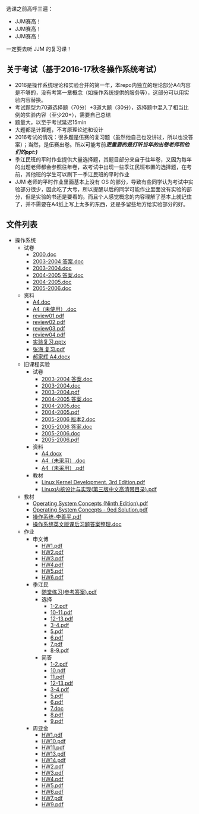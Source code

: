 选课之前高呼三遍：

- JJM赛高！
- JJM赛高！
- JJM赛高！

一定要去听 JJM 的复习课！

## 关于考试（基于2016-17秋冬操作系统考试）
- 2016是操作系统理论和实验合并的第一年，本repo内独立的理论部分A4内容是不够的，没有考第一章概念（如操作系统提供的服务等），这部分可以用实验内容替换。
- 考试题型为70道选择题（70分）+3道大题（30分），选择题中混入了相当比例的实验内容（至少20+），需要自己总结
- 题量大，以至于考试延迟15min
- 大题都是计算题，不考原理论述和设计
- 2016考试的情况：很多题是伍赛的复习题（虽然他自己也没讲过，所以也没答案）；当然，是伍赛出卷。所以可能考前***更重要的是打听当年的出卷老师和他们的ppt:)***
- 季江民班的平时作业提供大量选择题，其题目部分来自于往年卷，又因为每年的出题老师都会参照往年卷，故考试中出现一些季江民班布置的选择题，在考前，其他班的学生可以刷下一季江民班的平时作业
 - JJM 老师的平时作业里面基本上没有 OS 的部分，导致有些同学认为考试中实验部分很少，因此吃了大亏，所以提醒以后的同学可能作业里面没有实验的部分，但是实验的书还是要看的。而且个人感觉概念的内容理解了基本上就记住了，并不需要在A4纸上写上太多的东西，还是多留些地方给实验部分的好。


## 文件列表

- 操作系统
    - 试卷
        - [2000.doc](https%3A//github.com/QSCTech/zju-icicles/raw/master/%E6%93%8D%E4%BD%9C%E7%B3%BB%E7%BB%9F/%E8%AF%95%E5%8D%B7/2000.doc)
        - [2003-2004 答案.doc](https%3A//github.com/QSCTech/zju-icicles/raw/master/%E6%93%8D%E4%BD%9C%E7%B3%BB%E7%BB%9F/%E8%AF%95%E5%8D%B7/2003-2004%20%E7%AD%94%E6%A1%88.doc)
        - [2003-2004.doc](https%3A//github.com/QSCTech/zju-icicles/raw/master/%E6%93%8D%E4%BD%9C%E7%B3%BB%E7%BB%9F/%E8%AF%95%E5%8D%B7/2003-2004.doc)
        - [2004-2005 答案.doc](https%3A//github.com/QSCTech/zju-icicles/raw/master/%E6%93%8D%E4%BD%9C%E7%B3%BB%E7%BB%9F/%E8%AF%95%E5%8D%B7/2004-2005%20%E7%AD%94%E6%A1%88.doc)
        - [2004-2005.doc](https%3A//github.com/QSCTech/zju-icicles/raw/master/%E6%93%8D%E4%BD%9C%E7%B3%BB%E7%BB%9F/%E8%AF%95%E5%8D%B7/2004-2005.doc)
        - [2005-2006.doc](https%3A//github.com/QSCTech/zju-icicles/raw/master/%E6%93%8D%E4%BD%9C%E7%B3%BB%E7%BB%9F/%E8%AF%95%E5%8D%B7/2005-2006.doc)
    - 资料
        - [A4.doc](https%3A//github.com/QSCTech/zju-icicles/raw/master/%E6%93%8D%E4%BD%9C%E7%B3%BB%E7%BB%9F/%E8%B5%84%E6%96%99/A4.doc)
        - [A4（未使用）.doc](https%3A//github.com/QSCTech/zju-icicles/raw/master/%E6%93%8D%E4%BD%9C%E7%B3%BB%E7%BB%9F/%E8%B5%84%E6%96%99/A4%EF%BC%88%E6%9C%AA%E4%BD%BF%E7%94%A8%EF%BC%89.doc)
        - [review01.pdf](https%3A//github.com/QSCTech/zju-icicles/raw/master/%E6%93%8D%E4%BD%9C%E7%B3%BB%E7%BB%9F/%E8%B5%84%E6%96%99/review01.pdf)
        - [review02.pdf](https%3A//github.com/QSCTech/zju-icicles/raw/master/%E6%93%8D%E4%BD%9C%E7%B3%BB%E7%BB%9F/%E8%B5%84%E6%96%99/review02.pdf)
        - [review03.pdf](https%3A//github.com/QSCTech/zju-icicles/raw/master/%E6%93%8D%E4%BD%9C%E7%B3%BB%E7%BB%9F/%E8%B5%84%E6%96%99/review03.pdf)
        - [review04.pdf](https%3A//github.com/QSCTech/zju-icicles/raw/master/%E6%93%8D%E4%BD%9C%E7%B3%BB%E7%BB%9F/%E8%B5%84%E6%96%99/review04.pdf)
        - [实验复习.pptx](https%3A//github.com/QSCTech/zju-icicles/raw/master/%E6%93%8D%E4%BD%9C%E7%B3%BB%E7%BB%9F/%E8%B5%84%E6%96%99/%E5%AE%9E%E9%AA%8C%E5%A4%8D%E4%B9%A0.pptx)
        - [张海 复习.pdf](https%3A//github.com/QSCTech/zju-icicles/raw/master/%E6%93%8D%E4%BD%9C%E7%B3%BB%E7%BB%9F/%E8%B5%84%E6%96%99/%E5%BC%A0%E6%B5%B7%20%E5%A4%8D%E4%B9%A0.pdf)
        - [郝家辉 A4.docx](https%3A//github.com/QSCTech/zju-icicles/raw/master/%E6%93%8D%E4%BD%9C%E7%B3%BB%E7%BB%9F/%E8%B5%84%E6%96%99/%E9%83%9D%E5%AE%B6%E8%BE%89%20A4.docx)
    - 旧课程实验
        - 试卷
            - [2003-2004 答案.doc](https%3A//github.com/QSCTech/zju-icicles/raw/master/%E6%93%8D%E4%BD%9C%E7%B3%BB%E7%BB%9F/%E6%97%A7%E8%AF%BE%E7%A8%8B%E5%AE%9E%E9%AA%8C/%E8%AF%95%E5%8D%B7/2003-2004%20%E7%AD%94%E6%A1%88.doc)
            - [2003-2004.doc](https%3A//github.com/QSCTech/zju-icicles/raw/master/%E6%93%8D%E4%BD%9C%E7%B3%BB%E7%BB%9F/%E6%97%A7%E8%AF%BE%E7%A8%8B%E5%AE%9E%E9%AA%8C/%E8%AF%95%E5%8D%B7/2003-2004.doc)
            - [2003-2004.pdf](https%3A//github.com/QSCTech/zju-icicles/raw/master/%E6%93%8D%E4%BD%9C%E7%B3%BB%E7%BB%9F/%E6%97%A7%E8%AF%BE%E7%A8%8B%E5%AE%9E%E9%AA%8C/%E8%AF%95%E5%8D%B7/2003-2004.pdf)
            - [2004-2005 答案.doc](https%3A//github.com/QSCTech/zju-icicles/raw/master/%E6%93%8D%E4%BD%9C%E7%B3%BB%E7%BB%9F/%E6%97%A7%E8%AF%BE%E7%A8%8B%E5%AE%9E%E9%AA%8C/%E8%AF%95%E5%8D%B7/2004-2005%20%E7%AD%94%E6%A1%88.doc)
            - [2004-2005.doc](https%3A//github.com/QSCTech/zju-icicles/raw/master/%E6%93%8D%E4%BD%9C%E7%B3%BB%E7%BB%9F/%E6%97%A7%E8%AF%BE%E7%A8%8B%E5%AE%9E%E9%AA%8C/%E8%AF%95%E5%8D%B7/2004-2005.doc)
            - [2004-2005.pdf](https%3A//github.com/QSCTech/zju-icicles/raw/master/%E6%93%8D%E4%BD%9C%E7%B3%BB%E7%BB%9F/%E6%97%A7%E8%AF%BE%E7%A8%8B%E5%AE%9E%E9%AA%8C/%E8%AF%95%E5%8D%B7/2004-2005.pdf)
            - [2005-2006 版本2.doc](https%3A//github.com/QSCTech/zju-icicles/raw/master/%E6%93%8D%E4%BD%9C%E7%B3%BB%E7%BB%9F/%E6%97%A7%E8%AF%BE%E7%A8%8B%E5%AE%9E%E9%AA%8C/%E8%AF%95%E5%8D%B7/2005-2006%20%E7%89%88%E6%9C%AC2.doc)
            - [2005-2006 答案.doc](https%3A//github.com/QSCTech/zju-icicles/raw/master/%E6%93%8D%E4%BD%9C%E7%B3%BB%E7%BB%9F/%E6%97%A7%E8%AF%BE%E7%A8%8B%E5%AE%9E%E9%AA%8C/%E8%AF%95%E5%8D%B7/2005-2006%20%E7%AD%94%E6%A1%88.doc)
            - [2005-2006.doc](https%3A//github.com/QSCTech/zju-icicles/raw/master/%E6%93%8D%E4%BD%9C%E7%B3%BB%E7%BB%9F/%E6%97%A7%E8%AF%BE%E7%A8%8B%E5%AE%9E%E9%AA%8C/%E8%AF%95%E5%8D%B7/2005-2006.doc)
            - [2005-2006.pdf](https%3A//github.com/QSCTech/zju-icicles/raw/master/%E6%93%8D%E4%BD%9C%E7%B3%BB%E7%BB%9F/%E6%97%A7%E8%AF%BE%E7%A8%8B%E5%AE%9E%E9%AA%8C/%E8%AF%95%E5%8D%B7/2005-2006.pdf)
        - 资料
            - [A4.docx](https%3A//github.com/QSCTech/zju-icicles/raw/master/%E6%93%8D%E4%BD%9C%E7%B3%BB%E7%BB%9F/%E6%97%A7%E8%AF%BE%E7%A8%8B%E5%AE%9E%E9%AA%8C/%E8%B5%84%E6%96%99/A4.docx)
            - [A4（未采用）.doc](https%3A//github.com/QSCTech/zju-icicles/raw/master/%E6%93%8D%E4%BD%9C%E7%B3%BB%E7%BB%9F/%E6%97%A7%E8%AF%BE%E7%A8%8B%E5%AE%9E%E9%AA%8C/%E8%B5%84%E6%96%99/A4%EF%BC%88%E6%9C%AA%E9%87%87%E7%94%A8%EF%BC%89.doc)
            - [A4（未采用）.pdf](https%3A//github.com/QSCTech/zju-icicles/raw/master/%E6%93%8D%E4%BD%9C%E7%B3%BB%E7%BB%9F/%E6%97%A7%E8%AF%BE%E7%A8%8B%E5%AE%9E%E9%AA%8C/%E8%B5%84%E6%96%99/A4%EF%BC%88%E6%9C%AA%E9%87%87%E7%94%A8%EF%BC%89.pdf)
        - 教材
            - [Linux Kernel Development, 3rd Edition.pdf](https%3A//github.com/QSCTech/zju-icicles/raw/master/%E6%93%8D%E4%BD%9C%E7%B3%BB%E7%BB%9F/%E6%97%A7%E8%AF%BE%E7%A8%8B%E5%AE%9E%E9%AA%8C/%E6%95%99%E6%9D%90/Linux%20Kernel%20Development%2C%203rd%20Edition.pdf)
            - [Linux内核设计与实现(第三版中文高清带目录).pdf](https%3A//github.com/QSCTech/zju-icicles/raw/master/%E6%93%8D%E4%BD%9C%E7%B3%BB%E7%BB%9F/%E6%97%A7%E8%AF%BE%E7%A8%8B%E5%AE%9E%E9%AA%8C/%E6%95%99%E6%9D%90/Linux%E5%86%85%E6%A0%B8%E8%AE%BE%E8%AE%A1%E4%B8%8E%E5%AE%9E%E7%8E%B0%28%E7%AC%AC%E4%B8%89%E7%89%88%E4%B8%AD%E6%96%87%E9%AB%98%E6%B8%85%E5%B8%A6%E7%9B%AE%E5%BD%95%29.pdf)
    - 教材
        - [Operating System Concepts (Ninth Edition).pdf](https%3A//github.com/QSCTech/zju-icicles/raw/master/%E6%93%8D%E4%BD%9C%E7%B3%BB%E7%BB%9F/%E6%95%99%E6%9D%90/Operating%20System%20Concepts%20%28Ninth%20Edition%29.pdf)
        - [Operating System Concepts - 9ed Solution.pdf](https%3A//github.com/QSCTech/zju-icicles/raw/master/%E6%93%8D%E4%BD%9C%E7%B3%BB%E7%BB%9F/%E6%95%99%E6%9D%90/Operating%20System%20Concepts%20-%209ed%20Solution.pdf)
        - [操作系统-李善平.pdf](https%3A//github.com/QSCTech/zju-icicles/raw/master/%E6%93%8D%E4%BD%9C%E7%B3%BB%E7%BB%9F/%E6%95%99%E6%9D%90/%E6%93%8D%E4%BD%9C%E7%B3%BB%E7%BB%9F-%E6%9D%8E%E5%96%84%E5%B9%B3.pdf)
        - [操作系统英文版课后习题答案整理.doc](https%3A//github.com/QSCTech/zju-icicles/raw/master/%E6%93%8D%E4%BD%9C%E7%B3%BB%E7%BB%9F/%E6%95%99%E6%9D%90/%E6%93%8D%E4%BD%9C%E7%B3%BB%E7%BB%9F%E8%8B%B1%E6%96%87%E7%89%88%E8%AF%BE%E5%90%8E%E4%B9%A0%E9%A2%98%E7%AD%94%E6%A1%88%E6%95%B4%E7%90%86.doc)
    - 作业
        - 申文博
            - [HW1.pdf](https%3A//github.com/QSCTech/zju-icicles/raw/master/%E6%93%8D%E4%BD%9C%E7%B3%BB%E7%BB%9F/%E4%BD%9C%E4%B8%9A/%E7%94%B3%E6%96%87%E5%8D%9A/HW1.pdf)
            - [HW2.pdf](https%3A//github.com/QSCTech/zju-icicles/raw/master/%E6%93%8D%E4%BD%9C%E7%B3%BB%E7%BB%9F/%E4%BD%9C%E4%B8%9A/%E7%94%B3%E6%96%87%E5%8D%9A/HW2.pdf)
            - [HW3.pdf](https%3A//github.com/QSCTech/zju-icicles/raw/master/%E6%93%8D%E4%BD%9C%E7%B3%BB%E7%BB%9F/%E4%BD%9C%E4%B8%9A/%E7%94%B3%E6%96%87%E5%8D%9A/HW3.pdf)
            - [HW4.pdf](https%3A//github.com/QSCTech/zju-icicles/raw/master/%E6%93%8D%E4%BD%9C%E7%B3%BB%E7%BB%9F/%E4%BD%9C%E4%B8%9A/%E7%94%B3%E6%96%87%E5%8D%9A/HW4.pdf)
            - [HW5.pdf](https%3A//github.com/QSCTech/zju-icicles/raw/master/%E6%93%8D%E4%BD%9C%E7%B3%BB%E7%BB%9F/%E4%BD%9C%E4%B8%9A/%E7%94%B3%E6%96%87%E5%8D%9A/HW5.pdf)
            - [HW6.pdf](https%3A//github.com/QSCTech/zju-icicles/raw/master/%E6%93%8D%E4%BD%9C%E7%B3%BB%E7%BB%9F/%E4%BD%9C%E4%B8%9A/%E7%94%B3%E6%96%87%E5%8D%9A/HW6.pdf)
        - 季江民
            - [随堂练习(参考答案).pdf](https%3A//github.com/QSCTech/zju-icicles/raw/master/%E6%93%8D%E4%BD%9C%E7%B3%BB%E7%BB%9F/%E4%BD%9C%E4%B8%9A/%E5%AD%A3%E6%B1%9F%E6%B0%91/%E9%9A%8F%E5%A0%82%E7%BB%83%E4%B9%A0%28%E5%8F%82%E8%80%83%E7%AD%94%E6%A1%88%29.pdf)
            - 选择
                - [1-2.pdf](https%3A//github.com/QSCTech/zju-icicles/raw/master/%E6%93%8D%E4%BD%9C%E7%B3%BB%E7%BB%9F/%E4%BD%9C%E4%B8%9A/%E5%AD%A3%E6%B1%9F%E6%B0%91/%E9%80%89%E6%8B%A9/1-2.pdf)
                - [10-11.pdf](https%3A//github.com/QSCTech/zju-icicles/raw/master/%E6%93%8D%E4%BD%9C%E7%B3%BB%E7%BB%9F/%E4%BD%9C%E4%B8%9A/%E5%AD%A3%E6%B1%9F%E6%B0%91/%E9%80%89%E6%8B%A9/10-11.pdf)
                - [12-13.pdf](https%3A//github.com/QSCTech/zju-icicles/raw/master/%E6%93%8D%E4%BD%9C%E7%B3%BB%E7%BB%9F/%E4%BD%9C%E4%B8%9A/%E5%AD%A3%E6%B1%9F%E6%B0%91/%E9%80%89%E6%8B%A9/12-13.pdf)
                - [3-4.pdf](https%3A//github.com/QSCTech/zju-icicles/raw/master/%E6%93%8D%E4%BD%9C%E7%B3%BB%E7%BB%9F/%E4%BD%9C%E4%B8%9A/%E5%AD%A3%E6%B1%9F%E6%B0%91/%E9%80%89%E6%8B%A9/3-4.pdf)
                - [5.pdf](https%3A//github.com/QSCTech/zju-icicles/raw/master/%E6%93%8D%E4%BD%9C%E7%B3%BB%E7%BB%9F/%E4%BD%9C%E4%B8%9A/%E5%AD%A3%E6%B1%9F%E6%B0%91/%E9%80%89%E6%8B%A9/5.pdf)
                - [6.pdf](https%3A//github.com/QSCTech/zju-icicles/raw/master/%E6%93%8D%E4%BD%9C%E7%B3%BB%E7%BB%9F/%E4%BD%9C%E4%B8%9A/%E5%AD%A3%E6%B1%9F%E6%B0%91/%E9%80%89%E6%8B%A9/6.pdf)
                - [7.pdf](https%3A//github.com/QSCTech/zju-icicles/raw/master/%E6%93%8D%E4%BD%9C%E7%B3%BB%E7%BB%9F/%E4%BD%9C%E4%B8%9A/%E5%AD%A3%E6%B1%9F%E6%B0%91/%E9%80%89%E6%8B%A9/7.pdf)
                - [8-9.pdf](https%3A//github.com/QSCTech/zju-icicles/raw/master/%E6%93%8D%E4%BD%9C%E7%B3%BB%E7%BB%9F/%E4%BD%9C%E4%B8%9A/%E5%AD%A3%E6%B1%9F%E6%B0%91/%E9%80%89%E6%8B%A9/8-9.pdf)
            - 简答
                - [1-2.pdf](https%3A//github.com/QSCTech/zju-icicles/raw/master/%E6%93%8D%E4%BD%9C%E7%B3%BB%E7%BB%9F/%E4%BD%9C%E4%B8%9A/%E5%AD%A3%E6%B1%9F%E6%B0%91/%E7%AE%80%E7%AD%94/1-2.pdf)
                - [10.pdf](https%3A//github.com/QSCTech/zju-icicles/raw/master/%E6%93%8D%E4%BD%9C%E7%B3%BB%E7%BB%9F/%E4%BD%9C%E4%B8%9A/%E5%AD%A3%E6%B1%9F%E6%B0%91/%E7%AE%80%E7%AD%94/10.pdf)
                - [11.pdf](https%3A//github.com/QSCTech/zju-icicles/raw/master/%E6%93%8D%E4%BD%9C%E7%B3%BB%E7%BB%9F/%E4%BD%9C%E4%B8%9A/%E5%AD%A3%E6%B1%9F%E6%B0%91/%E7%AE%80%E7%AD%94/11.pdf)
                - [12-13.pdf](https%3A//github.com/QSCTech/zju-icicles/raw/master/%E6%93%8D%E4%BD%9C%E7%B3%BB%E7%BB%9F/%E4%BD%9C%E4%B8%9A/%E5%AD%A3%E6%B1%9F%E6%B0%91/%E7%AE%80%E7%AD%94/12-13.pdf)
                - [3-4.pdf](https%3A//github.com/QSCTech/zju-icicles/raw/master/%E6%93%8D%E4%BD%9C%E7%B3%BB%E7%BB%9F/%E4%BD%9C%E4%B8%9A/%E5%AD%A3%E6%B1%9F%E6%B0%91/%E7%AE%80%E7%AD%94/3-4.pdf)
                - [5.pdf](https%3A//github.com/QSCTech/zju-icicles/raw/master/%E6%93%8D%E4%BD%9C%E7%B3%BB%E7%BB%9F/%E4%BD%9C%E4%B8%9A/%E5%AD%A3%E6%B1%9F%E6%B0%91/%E7%AE%80%E7%AD%94/5.pdf)
                - [6.pdf](https%3A//github.com/QSCTech/zju-icicles/raw/master/%E6%93%8D%E4%BD%9C%E7%B3%BB%E7%BB%9F/%E4%BD%9C%E4%B8%9A/%E5%AD%A3%E6%B1%9F%E6%B0%91/%E7%AE%80%E7%AD%94/6.pdf)
                - [7.doc](https%3A//github.com/QSCTech/zju-icicles/raw/master/%E6%93%8D%E4%BD%9C%E7%B3%BB%E7%BB%9F/%E4%BD%9C%E4%B8%9A/%E5%AD%A3%E6%B1%9F%E6%B0%91/%E7%AE%80%E7%AD%94/7.doc)
                - [8.pdf](https%3A//github.com/QSCTech/zju-icicles/raw/master/%E6%93%8D%E4%BD%9C%E7%B3%BB%E7%BB%9F/%E4%BD%9C%E4%B8%9A/%E5%AD%A3%E6%B1%9F%E6%B0%91/%E7%AE%80%E7%AD%94/8.pdf)
                - [9.pdf](https%3A//github.com/QSCTech/zju-icicles/raw/master/%E6%93%8D%E4%BD%9C%E7%B3%BB%E7%BB%9F/%E4%BD%9C%E4%B8%9A/%E5%AD%A3%E6%B1%9F%E6%B0%91/%E7%AE%80%E7%AD%94/9.pdf)
        - 周亚金
            - [HW1.pdf](https%3A//github.com/QSCTech/zju-icicles/raw/master/%E6%93%8D%E4%BD%9C%E7%B3%BB%E7%BB%9F/%E4%BD%9C%E4%B8%9A/%E5%91%A8%E4%BA%9A%E9%87%91/HW1.pdf)
            - [HW10.pdf](https%3A//github.com/QSCTech/zju-icicles/raw/master/%E6%93%8D%E4%BD%9C%E7%B3%BB%E7%BB%9F/%E4%BD%9C%E4%B8%9A/%E5%91%A8%E4%BA%9A%E9%87%91/HW10.pdf)
            - [HW11.pdf](https%3A//github.com/QSCTech/zju-icicles/raw/master/%E6%93%8D%E4%BD%9C%E7%B3%BB%E7%BB%9F/%E4%BD%9C%E4%B8%9A/%E5%91%A8%E4%BA%9A%E9%87%91/HW11.pdf)
            - [HW13.pdf](https%3A//github.com/QSCTech/zju-icicles/raw/master/%E6%93%8D%E4%BD%9C%E7%B3%BB%E7%BB%9F/%E4%BD%9C%E4%B8%9A/%E5%91%A8%E4%BA%9A%E9%87%91/HW13.pdf)
            - [HW14.pdf](https%3A//github.com/QSCTech/zju-icicles/raw/master/%E6%93%8D%E4%BD%9C%E7%B3%BB%E7%BB%9F/%E4%BD%9C%E4%B8%9A/%E5%91%A8%E4%BA%9A%E9%87%91/HW14.pdf)
            - [HW2.pdf](https%3A//github.com/QSCTech/zju-icicles/raw/master/%E6%93%8D%E4%BD%9C%E7%B3%BB%E7%BB%9F/%E4%BD%9C%E4%B8%9A/%E5%91%A8%E4%BA%9A%E9%87%91/HW2.pdf)
            - [HW3.pdf](https%3A//github.com/QSCTech/zju-icicles/raw/master/%E6%93%8D%E4%BD%9C%E7%B3%BB%E7%BB%9F/%E4%BD%9C%E4%B8%9A/%E5%91%A8%E4%BA%9A%E9%87%91/HW3.pdf)
            - [HW4.pdf](https%3A//github.com/QSCTech/zju-icicles/raw/master/%E6%93%8D%E4%BD%9C%E7%B3%BB%E7%BB%9F/%E4%BD%9C%E4%B8%9A/%E5%91%A8%E4%BA%9A%E9%87%91/HW4.pdf)
            - [HW5.pdf](https%3A//github.com/QSCTech/zju-icicles/raw/master/%E6%93%8D%E4%BD%9C%E7%B3%BB%E7%BB%9F/%E4%BD%9C%E4%B8%9A/%E5%91%A8%E4%BA%9A%E9%87%91/HW5.pdf)
            - [HW6.pdf](https%3A//github.com/QSCTech/zju-icicles/raw/master/%E6%93%8D%E4%BD%9C%E7%B3%BB%E7%BB%9F/%E4%BD%9C%E4%B8%9A/%E5%91%A8%E4%BA%9A%E9%87%91/HW6.pdf)
            - [HW7.pdf](https%3A//github.com/QSCTech/zju-icicles/raw/master/%E6%93%8D%E4%BD%9C%E7%B3%BB%E7%BB%9F/%E4%BD%9C%E4%B8%9A/%E5%91%A8%E4%BA%9A%E9%87%91/HW7.pdf)
            - [HW9.pdf](https%3A//github.com/QSCTech/zju-icicles/raw/master/%E6%93%8D%E4%BD%9C%E7%B3%BB%E7%BB%9F/%E4%BD%9C%E4%B8%9A/%E5%91%A8%E4%BA%9A%E9%87%91/HW9.pdf)
